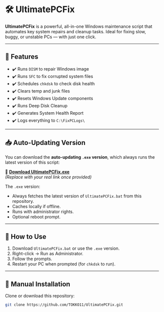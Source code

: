 # 🛠️ UltimatePCFix

**UltimatePCFix** is a powerful, all-in-one Windows maintenance script that automates key system repairs and cleanup tasks. Ideal for fixing slow, buggy, or unstable PCs — with just one click.

---

## 🚀 Features

- ✔️ Runs `DISM` to repair Windows image
- ✔️ Runs `SFC` to fix corrupted system files
- ✔️ Schedules `chkdsk` to check disk health
- ✔️ Clears temp and junk files
- ✔️ Resets Windows Update components
- ✔️ Runs Deep Disk Cleanup
- ✔️ Generates System Health Report
- ✔️ Logs everything to `C:\FixPCLogs\`

---

## 📥 Auto-Updating Version

You can download the **auto-updating `.exe` version**, which always runs the latest version of this script:

📎 **[Download UltimatePCFix.exe](https://yourdownloadlink.com)**  
_(Replace with your real link once provided)_

The `.exe` version:
- Always fetches the latest version of `UltimatePCFix.bat` from this repository.
- Caches locally if offline.
- Runs with administrator rights.
- Optional reboot prompt.

---

## 📜 How to Use

1. Download `UltimatePCFix.bat` or use the `.exe` version.
2. Right-click → Run as Administrator.
3. Follow the prompts.
4. Restart your PC when prompted (for `chkdsk` to run).

---

## 💾 Manual Installation

Clone or download this repository:

```bash
git clone https://github.com/TOKKO11/UltimatePCFix.git
